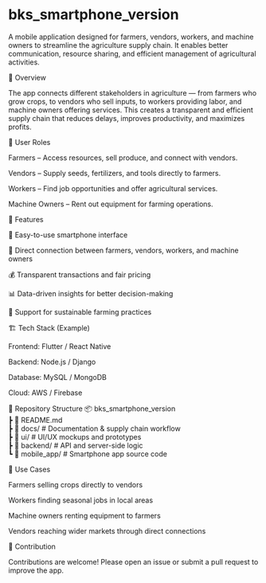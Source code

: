# bks_smartphone_version
A mobile application designed for farmers, vendors, workers, and machine owners to streamline the agriculture supply chain. It enables better communication, resource sharing, and efficient management of agricultural activities.

📌 Overview

The app connects different stakeholders in agriculture — from farmers who grow crops, to vendors who sell inputs, to workers providing labor, and machine owners offering services. This creates a transparent and efficient supply chain that reduces delays, improves productivity, and maximizes profits.

👥 User Roles

Farmers – Access resources, sell produce, and connect with vendors.

Vendors – Supply seeds, fertilizers, and tools directly to farmers.

Workers – Find job opportunities and offer agricultural services.

Machine Owners – Rent out equipment for farming operations.

🚀 Features

📱 Easy-to-use smartphone interface

🔗 Direct connection between farmers, vendors, workers, and machine owners

💰 Transparent transactions and fair pricing

📊 Data-driven insights for better decision-making

🌱 Support for sustainable farming practices

🏗️ Tech Stack (Example)

Frontend: Flutter / React Native

Backend: Node.js / Django

Database: MySQL / MongoDB

Cloud: AWS / Firebase

📂 Repository Structure
📦 bks_smartphone_version  
 ┣ 📜 README.md  
 ┣ 📁 docs/           # Documentation & supply chain workflow  
 ┣ 📁 ui/             # UI/UX mockups and prototypes  
 ┣ 📁 backend/        # API and server-side logic  
 ┗ 📁 mobile_app/     # Smartphone app source code  

🌾 Use Cases

Farmers selling crops directly to vendors

Workers finding seasonal jobs in local areas

Machine owners renting equipment to farmers

Vendors reaching wider markets through direct connections

📢 Contribution

Contributions are welcome! Please open an issue or submit a pull request to improve the app.
